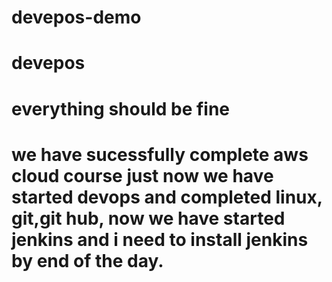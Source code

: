 # devepos-demo
# devepos
# everything should be fine 
# we have sucessfully complete aws cloud course just now we have started devops and completed linux, git,git hub, now we have started jenkins and i need to install jenkins by end of the day.
